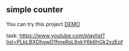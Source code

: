 ## simple counter
You can try this project [DEMO](https://Vadzimka0.github.io/simple-counter)

task:
https://www.youtube.com/playlist?list=PLbLBXDhswD1fmeRsL8xkY6k6hGk2xzEpf
